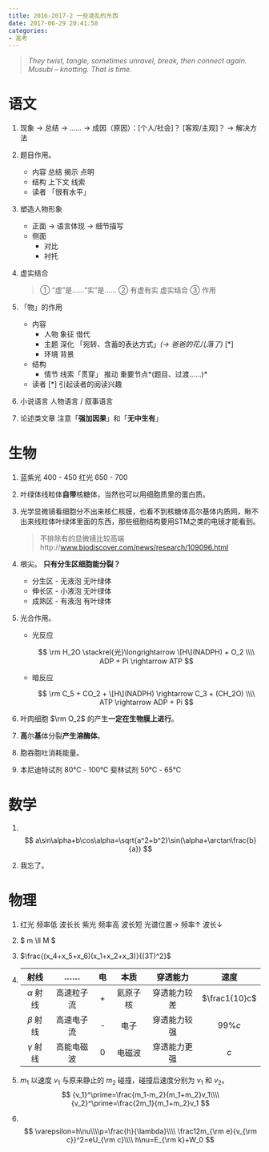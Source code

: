```yaml
---
title: 2016-2017-2 一些凌乱的东西
date: 2017-06-29 20:41:58
categories:
- 高考
---
```


> *They twist, tangle, sometimes unravel, break, then connect again.* 
> *Musubi – knotting. That is time.*

<!-- more -->

# 语文

1. 现象 → 总结 → ……
   ​→​ 成因（原因）：\[个人/社会\]？ \[客观/主观\]？
   → 解决方法

2. 题目作用。
   - 内容
     总结	揭示	点明
   - 结构
     上下文 线索
   - 读者
     「很有水平」

3. 塑造人物形象
   - 正面 → 语言体现 → 细节描写
   - 侧面
     - 对比
     - 衬托

4. 虚实结合

   > ① “虚”是……“实”是……
   > ② 有虚有实 虚实结合
   > ③ 作用

5. 「物」的作用
   - 内容
     - 人物
       象征 借代
     - 主题
       深化 「宛转、含蓄的表达方式」*(-> 爸爸的花儿落了)* \[*\]
     - 环境
       背景
   - 结构
     - 情节
       线索「贯穿」 推动 重要节点*(题目、过渡……)*
   - 读者
     [*] 引起读者的阅读兴趣

6. 小说语言
   人物语言 / 叙事语言

7. 论述类文章
   注意「**强加因果**」和「**无中生有**」
   ​


# 生物

1. 蓝紫光 400 - 450
   红光 650 - 700

2. 叶绿体线粒体**自带**核糖体，当然也可以用细胞质里的蛋白质。

3. 光学显微镜看细胞分不出来核仁核膜，也看不到核糖体高尔基体内质网，瞅不出来线粒体叶绿体里面的东西，那些细胞结构要用STM之类的电镜才能看到。

   > 不排除有的显微镜比较高端http://www.biodiscover.com/news/research/109096.html

4. 根尖。
   **只有分生区细胞能分裂？**
   - 分生区 - 无液泡 无叶绿体
   - 伸长区 - 小液泡 无叶绿体
   - 成熟区 - 有液泡 有叶绿体

5. 光合作用。
   - 光反应 

     $$
     \rm 
     H_2O \stackrel{光}\longrightarrow \[H\](NADPH) + O_2 \\\\
     ADP + Pi \rightarrow ATP
     $$
     
   - 暗反应

     $$
     \rm
     C_5 + CO_2 + \[H\](NADPH) \rightarrow C_3 + (CH_2O) \\\\
     ATP \rightarrow ADP + Pi
     $$

6. 叶肉细胞 $\rm O_2$ 的产生**一定在生物膜上进行**。

7. **高**尔**基**体分裂**产生溶酶体**。

8. 胞吞胞吐消耗能量。

9. 本尼迪特试剂    80℃ - 100℃
   斐林试剂           50℃ - 65℃

# 数学

1. ​
   $$
   a\sin\alpha+b\cos\alpha=\sqrt{a^2+b^2}\sin(\alpha+\arctan\frac{b}{a})
   $$

2. ​我忘了。   ​

# 物理

1. 红光 频率低 波长长
   紫光 频率高 波长短
   光谱位置→ 频率↑ 波长↓

2. $ m \ll M $

3. $\frac{(x_4+x_5+x_6)(x_1+x_2+x_3)}{(3T)^2}$      

4. |     射线      |  ……   |  电   |  本质  |  穿透能力  |      速度       |
   | :---------: | :---: | :--: | :--: | :----: | :-----------: |
   | $\alpha$ 射线 | 高速粒子流 |  +   | 氦原子核 | 穿透能力较差 | $\frac1{10}c$ |
   | $\beta$ 射线  | 高速电子流 |  -   |  电子  | 穿透能力较强 |    $99\%c$    |
   | $\gamma$ 射线 | 高能电磁波 |  0   | 电磁波  | 穿透能力更强 |      $c$      |

5. $m_1$ 以速度 $v_1$ 与原来静止的 $m_2$ 碰撞，碰撞后速度分别为 $v_1$ 和 $v_2$。
   $$
   {v_1}^\prime=\frac{m_1-m_2}{m_1+m_2}v_1\\\\
   {v_2}^\prime=\frac{2m_1}{m_1+m_2}v_1
   $$

6. ​
   $$
   \varepsilon=h\nu\\\\p=\frac{h}{\lambda}\\\\
   \frac12m_{\rm e}{v_{\rm c}}^2=eU_{\rm c}\\\\
   h\nu=E_{\rm k}+W_0
   $$
   ​